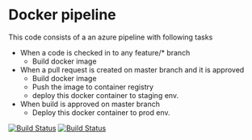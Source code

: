 
# Docker pipeline

This code consists of a an azure pipeline with following tasks
- When a code is checked in to any feature/* branch
    - Build docker image
- When a pull request is created on master branch and it is approved
    - Build docker image
    - Push the image to container registry
    - deploy this docker container to staging env.
- When build is approved on master branch
    - Deploy this docker container to prod env.


[![Build Status](https://dev.azure.com/kanchalwarrakesh/bootcamp-app/_apis/build/status/bootcamp-app?branchName=master)](https://dev.azure.com/kanchalwarrakesh/bootcamp-app/_build/latest?definitionId=1&branchName=master)
[![Build Status](https://dev.azure.com/kanchalwarrakesh/bootcamp-app/_apis/build/status/bootcamp-app?branchName=feature%2Fdocker_impl)](https://dev.azure.com/kanchalwarrakesh/bootcamp-app/_build/latest?definitionId=1&branchName=feature%2Fdocker_impl)
